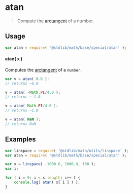 # atan

> Compute the [arctangent][arctangent] of a number.


<section class="usage">

## Usage

``` javascript
var atan = require( '@stdlib/math/base/special/atan' );
```

#### atan( x )

Computes the [arctangent][arctangent] of a `number`.

``` javascript
var v = atan( 0.0 );
// returns ~0.0

v = atan( -Math.PI/4.0 );
// returns ~-1.0

v = atan( Math.PI/4.0 );
// returns ~1.0

v = atan( NaN );
// returns NaN
```

</section>

<!-- /.usage -->


<section class="examples">

## Examples

``` javascript
var linspace = require( '@stdlib/math/utils/linspace' );
var atan = require( '@stdlib/math/base/special/atan' );

var x = linspace( -1000.0, 1000.0, 100 );
var i;

for ( i = 0; i < x.length; i++ ) {
    console.log( atan( x[ i ] ) );
}
```

</section>

<!-- /.examples -->


<section class="links">

[arctangent]: https://en.wikipedia.org/wiki/Inverse_trigonometric_functions

</section>

<!-- /.links -->
